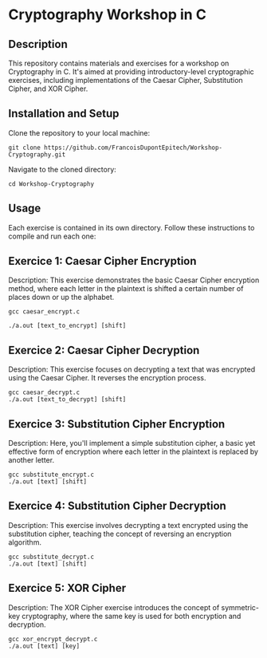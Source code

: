 
<h1> Cryptography Workshop in C </h1>

<h2> Description </h2>

This repository contains materials and exercises for a workshop on Cryptography in C. It's aimed at providing introductory-level cryptographic exercises, including implementations of the Caesar Cipher, Substitution Cipher, and XOR Cipher.


<h2> Installation and Setup </h2>
Clone the repository to your local machine:

```
git clone https://github.com/FrancoisDupontEpitech/Workshop-Cryptography.git
```

Navigate to the cloned directory:

```
cd Workshop-Cryptography
```


<h2> Usage </h2>
Each exercise is contained in its own directory. Follow these instructions to compile and run each one:

<h2> Exercice 1: Caesar Cipher Encryption </h2>
Description: This exercise demonstrates the basic Caesar Cipher encryption method, where each letter in the plaintext is shifted a certain number of places down or up the alphabet.

```gcc caesar_encrypt.c```

```./a.out [text_to_encrypt] [shift]```

<h2> Exercice 2: Caesar Cipher Decryption </h2>
Description: This exercise focuses on decrypting a text that was encrypted using the Caesar Cipher. It reverses the encryption process.

```
gcc caesar_decrypt.c
./a.out [text_to_decrypt] [shift]
```

<h2> Exercice 3: Substitution Cipher Encryption </h2>
Description: Here, you'll implement a simple substitution cipher, a basic yet effective form of encryption where each letter in the plaintext is replaced by another letter.

```
gcc substitute_encrypt.c
./a.out [text] [shift]
```

<h2> Exercice 4: Substitution Cipher Decryption </h2>
Description: This exercise involves decrypting a text encrypted using the substitution cipher, teaching the concept of reversing an encryption algorithm.

```
gcc substitute_decrypt.c
./a.out [text] [shift]
```

<h2> Exercice 5: XOR Cipher </h2>
Description: The XOR Cipher exercise introduces the concept of symmetric-key cryptography, where the same key is used for both encryption and decryption.

```
gcc xor_encrypt_decrypt.c
./a.out [text] [key]
```
